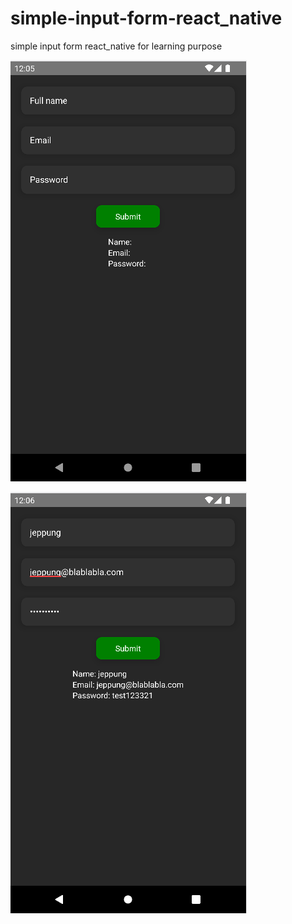 # simple-input-form-react_native
simple input form react_native for learning purpose

![This is an image](./src/images/form.png)

![This is an image](./src/images/form1.png)

